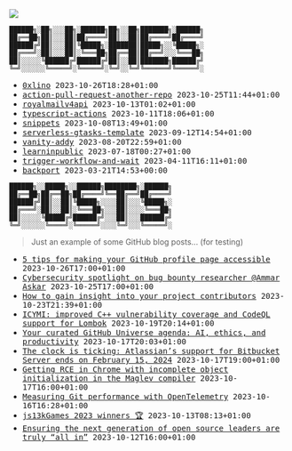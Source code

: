 <img src="https://github-profile-trophy.vercel.app/?username=0xlino&theme=onedark"/>

```
██████╗░██╗░░░██╗░██████╗██╗░░██╗███████╗░██████╗
██╔══██╗██║░░░██║██╔════╝██║░░██║██╔════╝██╔════╝
██████╔╝██║░░░██║╚█████╗░███████║█████╗░░╚█████╗░
██╔═══╝░██║░░░██║░╚═══██╗██╔══██║██╔══╝░░░╚═══██╗
██║░░░░░╚██████╔╝██████╔╝██║░░██║███████╗██████╔╝
╚═╝░░░░░░╚═════╝░╚═════╝░╚═╝░░╚═╝╚══════╝╚═════╝░
```

<!-- PUSHES:START -->

- <samp>[0xlino](https://github.com/0xlino/0xlino) <kbd>2023-10-26T18:28+01:00</kbd></samp>
- <samp>[action-pull-request-another-repo](https://github.com/0xlino/action-pull-request-another-repo) <kbd>2023-10-25T11:44+01:00</kbd></samp>
- <samp>[royalmailv4api](https://github.com/0xlino/royalmailv4api) <kbd>2023-10-13T01:02+01:00</kbd></samp>
- <samp>[typescript-actions](https://github.com/0xlino/typescript-actions) <kbd>2023-10-11T18:06+01:00</kbd></samp>
- <samp>[snippets](https://github.com/0xlino/snippets) <kbd>2023-10-08T13:49+01:00</kbd></samp>
- <samp>[serverless-gtasks-template](https://github.com/0xlino/serverless-gtasks-template) <kbd>2023-09-12T14:54+01:00</kbd></samp>
- <samp>[vanity-addy](https://github.com/0xlino/vanity-addy) <kbd>2023-08-20T22:59+01:00</kbd></samp>
- <samp>[learninpublic](https://github.com/0xlino/learninpublic) <kbd>2023-07-18T00:27+01:00</kbd></samp>
- <samp>[trigger-workflow-and-wait](https://github.com/0xlino/trigger-workflow-and-wait) <kbd>2023-04-11T16:11+01:00</kbd></samp>
- <samp>[backport](https://github.com/0xlino/backport) <kbd>2023-03-21T14:53+00:00</kbd></samp>

<!-- PUSHES:END -->

```
██████╗░░█████╗░░██████╗████████╗░██████╗
██╔══██╗██╔══██╗██╔════╝╚══██╔══╝██╔════╝
██████╔╝██║░░██║╚█████╗░░░░██║░░░╚█████╗░
██╔═══╝░██║░░██║░╚═══██╗░░░██║░░░░╚═══██╗
██║░░░░░╚█████╔╝██████╔╝░░░██║░░░██████╔╝
╚═╝░░░░░░╚════╝░╚═════╝░░░░╚═╝░░░╚═════╝░
```

> Just an example of some GitHub blog posts... (for testing)

<!-- POSTS:START -->

- <samp>[5 tips for making your GitHub profile page accessible](https://github.blog/2023-10-26-5-tips-for-making-your-github-profile-page-accessible/) <kbd>2023-10-26T17:00+01:00</kbd></samp>
- <samp>[Cybersecurity spotlight on bug bounty researcher @Ammar Askar](https://github.blog/2023-10-25-cybersecurity-spotlight-on-bug-bounty-researcher-ammar-askar/) <kbd>2023-10-25T17:00+01:00</kbd></samp>
- <samp>[How to gain insight into your project contributors](https://github.blog/2023-10-23-how-to-gain-insight-into-your-project-contributors/) <kbd>2023-10-23T21:39+01:00</kbd></samp>
- <samp>[ICYMI: improved C++ vulnerability coverage and CodeQL support for Lombok](https://github.blog/2023-10-19-icymi-improved-c-vulnerability-coverage-and-codeql-support-for-lombok/) <kbd>2023-10-19T20:14+01:00</kbd></samp>
- <samp>[Your curated GitHub Universe agenda: AI, ethics, and productivity](https://github.blog/2023-10-17-your-curated-github-universe-agenda-ai-ethics-and-productivity/) <kbd>2023-10-17T20:03+01:00</kbd></samp>
- <samp>[The clock is ticking: Atlassian’s support for Bitbucket Server ends on February 15, 2024](https://github.blog/2023-10-17-the-clock-is-ticking-atlassians-support-for-bitbucket-server-ends-on-february-15-2024/) <kbd>2023-10-17T19:00+01:00</kbd></samp>
- <samp>[Getting RCE in Chrome with incomplete object initialization in the Maglev compiler](https://github.blog/2023-10-17-getting-rce-in-chrome-with-incomplete-object-initialization-in-the-maglev-compiler/) <kbd>2023-10-17T16:00+01:00</kbd></samp>
- <samp>[Measuring Git performance with OpenTelemetry](https://github.blog/2023-10-16-measuring-git-performance-with-opentelemetry/) <kbd>2023-10-16T16:28+01:00</kbd></samp>
- <samp>[js13kGames 2023 winners 🏆](https://github.blog/2023-10-13-js13k-2023-winners/) <kbd>2023-10-13T08:13+01:00</kbd></samp>
- <samp>[Ensuring the next generation of open source leaders are truly &#8220;all in&#8221;](https://github.blog/2023-10-12-ensuring-the-next-generation-of-open-source-leaders-are-truly-all-in/) <kbd>2023-10-12T16:00+01:00</kbd></samp>

<!-- POSTS:END -->

